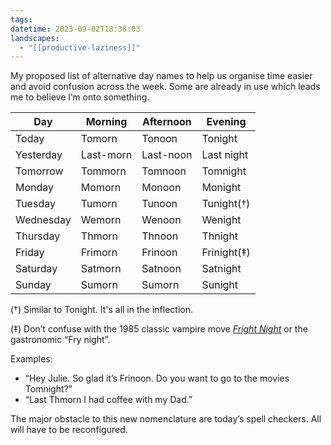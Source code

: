 ```yaml
---
tags: 
datetime: 2023-09-02T18:38:03
landscapes:
  - "[[productive-laziness]]"
---
```

My proposed list of alternative day names to help us organise time easier and avoid confusion across the week. Some are already in use which leads me to believe I’m onto something.

| Day       | Morning   | Afternoon | Evening     |
| --------- | --------- | --------- | ----------- |
| Today     | Tomorn    | Tonoon    | Tonight     |
| Yesterday | Last-morn | Last-noon | Last night  |
| Tomorrow  | Tommorn   | Tomnoon   | Tomnight    |
| Monday    | Momorn    | Monoon    | Monight     |
| Tuesday   | Tumorn    | Tunoon    | Tunight(†)  |
| Wednesday | Wemorn    | Wenoon    | Wenight     |
| Thursday  | Thmorn    | Thnoon    | Thnight     |
| Friday    | Frimorn   | Frinoon   | Frinight(‡) |
| Saturday  | Satmorn   | Satnoon   | Satnight    |
| Sunday    | Sumorn    | Sumorn    | Sunight     |

(†) Similar to Tonight. It's all in the inflection. 

(‡) Don’t confuse with the 1985 classic vampire move _[Fright Night](https://www.imdb.com/title/tt0089175/)_ or the gastronomic “Fry night”.

Examples:
* “Hey Julie. So glad it’s Frinoon. Do you want to go to the movies Tomnight?”
* “Last Thmorn I had coffee with my Dad.”

The major obstacle to this new nomenclature are today’s spell checkers. All will have to be reconfigured. 